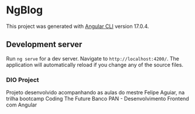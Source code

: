 # NgBlog

This project was generated with [Angular CLI](https://github.com/angular/angular-cli) version 17.0.4.

## Development server

Run `ng serve` for a dev server. Navigate to `http://localhost:4200/`. The application will automatically reload if you change any of the source files.


### DIO Project

Projeto desenvolvido acompanhando as aulas do mestre Felipe Aguiar, na trilha bootcamp Coding The Future Banco PAN - Desenvolvimento Frontend com Angular
